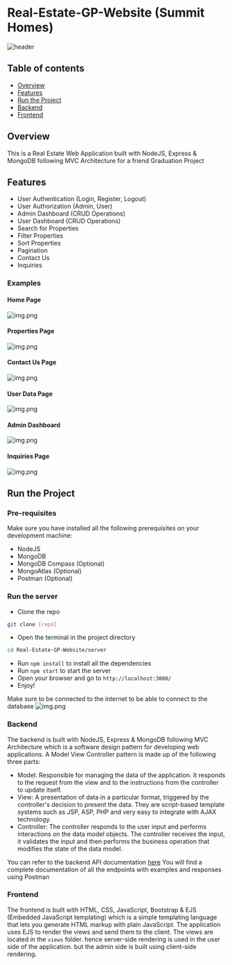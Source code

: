 # Real-Estate-GP-Website (Summit Homes)

![header](readme-images/OT12YY1.jpg)


## Table of contents
- [Overview](#overview)
- [Features](#features)
- [Run the Project](#run-the-project)
- [Backend](#backend)
- [Frontend](#frontend)


## Overview
This is a Real Estate Web Application built with NodeJS, Express &amp; MongoDB following MVC Architecture for a friend Graduation Project


## Features
- User Authentication (Login, Register, Logout)
- User Authorization (Admin, User)
- Admin Dashboard (CRUD Operations)
- User Dashboard (CRUD Operations)
- Search for Properties
- Filter Properties
- Sort Properties
- Pagination
- Contact Us
- Inquiries

### Examples

#### Home Page
![img.png](readme-images/home-page.jpg)

#### Properties Page
![img.png](readme-images/properties-page.jpg)

#### Contact Us Page
![img.png](readme-images/contact-us.jpg)

#### User Data Page
![img.png](readme-images/user-page.jpg)

#### Admin Dashboard
![img.png](readme-images/admin-page.jpg)

#### Inquiries Page
![img.png](readme-images/inquires-page.jpg)


## Run the Project

### Pre-requisites
Make sure you have installed all the following prerequisites on your development machine:
- NodeJS
- MongoDB
- MongoDB Compass (Optional)
- MongoAtlas (Optional)
- Postman (Optional)

### Run the server
- Clone the repo
```bash
git clone [repo]
```
- Open the terminal in the project directory
```bash
cd Real-Estate-GP-Website/server
```
- Run `npm install` to install all the dependencies
- Run `npm start` to start the server
- Open your browser and go to `http://localhost:3000/`
- Enjoy!

Make sure to be connected to the internet to be able to connect to the database
![img.png](sucess-connection/img.png)


### Backend
The backend is built with NodeJS, Express & MongoDB following MVC Architecture which is a software design pattern for developing web applications.
A Model View Controller pattern is made up of the following three parts:
- Model: Responsible for managing the data of the application. It responds to the request from the view and to the instructions from the controller to update itself.
- View: A presentation of data in a particular format, triggered by the controller's decision to present the data. They are script-based template systems such as JSP, ASP, PHP and very easy to integrate with AJAX technology.
- Controller: The controller responds to the user input and performs interactions on the data model objects. The controller receives the input, it validates the input and then performs the business operation that modifies the state of the data model.


You can refer to the backend API documentation [here](https://documenter.getpostman.com/view/21802740/2s9XxyQtJw) 
You will find a complete documentation of all the endpoints with examples and responses using Postman

### Frontend
The frontend is built with HTML, CSS, JavaScript, Bootstrap & EJS (Embedded JavaScript templating) which is a simple templating language that lets you generate HTML markup with plain JavaScript.
The application uses EJS to render the views and send them to the client. The views are located in the `views` folder. 
hence server-side rendering is used in the user side of the application. but the admin side is built using client-side rendering.



